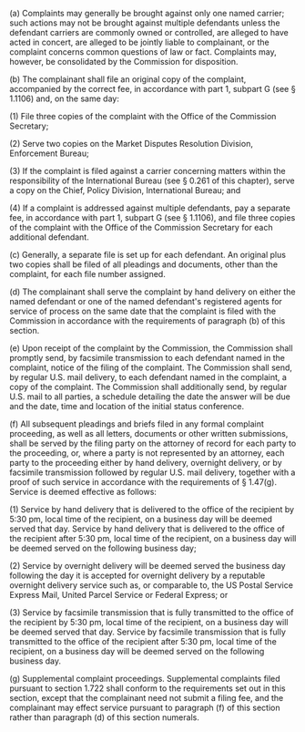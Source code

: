 (a) Complaints may generally be brought against only one named carrier; such actions may not be brought against multiple defendants unless the defendant carriers are commonly owned or controlled, are alleged to have acted in concert, are alleged to be jointly liable to complainant, or the complaint concerns common questions of law or fact. Complaints may, however, be consolidated by the Commission for disposition.

(b) The complainant shall file an original copy of the complaint, accompanied by the correct fee, in accordance with part 1, subpart G (see § 1.1106) and, on the same day:

(1) File three copies of the complaint with the Office of the Commission Secretary;

(2) Serve two copies on the Market Disputes Resolution Division, Enforcement Bureau;

(3) If the complaint is filed against a carrier concerning matters within the responsibility of the International Bureau (see § 0.261 of this chapter), serve a copy on the Chief, Policy Division, International Bureau; and

(4) If a complaint is addressed against multiple defendants, pay a separate fee, in accordance with part 1, subpart G (see § 1.1106), and file three copies of the complaint with the Office of the Commission Secretary for each additional defendant.

(c) Generally, a separate file is set up for each defendant. An original plus two copies shall be filed of all pleadings and documents, other than the complaint, for each file number assigned.

(d) The complainant shall serve the complaint by hand delivery on either the named defendant or one of the named defendant's registered agents for service of process on the same date that the complaint is filed with the Commission in accordance with the requirements of paragraph (b) of this section.

(e) Upon receipt of the complaint by the Commission, the Commission shall promptly send, by facsimile transmission to each defendant named in the complaint, notice of the filing of the complaint. The Commission shall send, by regular U.S. mail delivery, to each defendant named in the complaint, a copy of the complaint. The Commission shall additionally send, by regular U.S. mail to all parties, a schedule detailing the date the answer will be due and the date, time and location of the initial status conference.

(f) All subsequent pleadings and briefs filed in any formal complaint proceeding, as well as all letters, documents or other written submissions, shall be served by the filing party on the attorney of record for each party to the proceeding, or, where a party is not represented by an attorney, each party to the proceeding either by hand delivery, overnight delivery, or by facsimile transmission followed by regular U.S. mail delivery, together with a proof of such service in accordance with the requirements of § 1.47(g). Service is deemed effective as follows:

(1) Service by hand delivery that is delivered to the office of the recipient by 5:30 pm, local time of the recipient, on a business day will be deemed served that day. Service by hand delivery that is delivered to the office of the recipient after 5:30 pm, local time of the recipient, on a business day will be deemed served on the following business day;

(2) Service by overnight delivery will be deemed served the business day following the day it is accepted for overnight delivery by a reputable overnight delivery service such as, or comparable to, the US Postal Service Express Mail, United Parcel Service or Federal Express; or

(3) Service by facsimile transmission that is fully transmitted to the office of the recipient by 5:30 pm, local time of the recipient, on a business day will be deemed served that day. Service by facsimile transmission that is fully transmitted to the office of the recipient after 5:30 pm, local time of the recipient, on a business day will be deemed served on the following business day.

(g) Supplemental complaint proceedings. Supplemental complaints filed pursuant to section 1.722 shall conform to the requirements set out in this section, except that the complainant need not submit a filing fee, and the complainant may effect service pursuant to paragraph (f) of this section rather than paragraph (d) of this section numerals.

